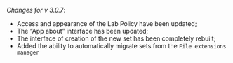 _Changes for v 3.0.7_:
- Access and appearance of the Lab Policy have been updated;
- The “App about” interface has been updated;
- The interface of creation of the new set has been completely rebuilt;
- Added the ability to automatically migrate sets from the `File extensions manager`
